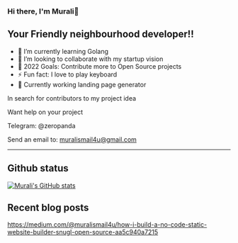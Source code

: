 ### Hi there, I'm Murali👋

## Your Friendly neighbourhood developer!!

- 🌱 I’m currently learning Golang 
- 👯 I’m looking to collaborate with my startup vision
- 🥅 2022 Goals: Contribute more to Open Source projects
- ⚡ Fun fact: I love to play keyboard
- 🥅 Currently working landing page generator



In search for contributors to my project idea

Want help on your project

Telegram: @zeropanda

Send an email to: muralismail4u@gmail.com

---

## Github status
[![Murali's GitHub stats](https://github-readme-stats.vercel.app/api?username=iammurali&show_icons=true&theme=radical)](https://github.com/anuraghazra/github-readme-stats)


[twitter]: https://twitter.com/muralielumalai1
[instagram]: https://instagram.com/i.m_murali
[linkedin]: https://linkedin.com/in/murali-elumalai-720b71bb

## Recent blog posts
https://medium.com/@muralismail4u/how-i-build-a-no-code-static-website-builder-snugl-open-source-aa5c940a7215
